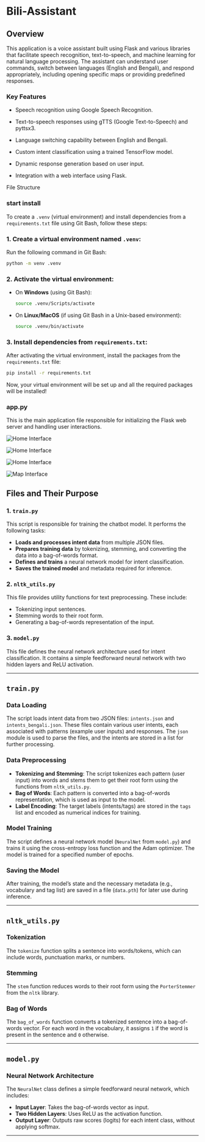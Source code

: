 ﻿# Bili-Assistant

Overview
--------

This application is a voice assistant built using Flask and various libraries that facilitate speech recognition, text-to-speech, and machine learning for natural language processing. The assistant can understand user commands, switch between languages (English and Bengali), and respond appropriately, including opening specific maps or providing predefined responses.

### Key Features

*   Speech recognition using Google Speech Recognition.
    
*   Text-to-speech responses using gTTS (Google Text-to-Speech) and pyttsx3.
    
*   Language switching capability between English and Bengali.
    
*   Custom intent classification using a trained TensorFlow model.
    
*   Dynamic response generation based on user input.
    
*   Integration with a web interface using Flask.
    

File Structure


### start install
To create a `.venv` (virtual environment) and install dependencies from a `requirements.txt` file using Git Bash, follow these steps:

### 1. **Create a virtual environment named `.venv`**:
   Run the following command in Git Bash:
   ```bash
   python -m venv .venv
   ```

### 2. **Activate the virtual environment**:
   - On **Windows** (using Git Bash):
     ```bash
     source .venv/Scripts/activate
     ```
   - On **Linux/MacOS** (if using Git Bash in a Unix-based environment):
     ```bash
     source .venv/bin/activate
     ```

### 3. **Install dependencies from `requirements.txt`**:
   After activating the virtual environment, install the packages from the `requirements.txt` file:
   ```bash
   pip install -r requirements.txt
   ```

Now, your virtual environment will be set up and all the required packages will be installed!


### app.py

This is the main application file responsible for initializing the Flask web server and handling user interactions.

![Home Interface](https://github.com/Nakib00/Bili_Assistant/blob/main/assets/home.png?raw=true)

![Home Interface](https://github.com/Nakib00/Bili_Assistant/blob/main/assets/Processing.png?raw=true)

![Home Interface](https://github.com/Nakib00/Bili_Assistant/blob/main/assets/reply.png?raw=true)

![Map Interface](https://github.com/Nakib00/Bili_Assistant/blob/main/assets/map.png?raw=true)


## Files and Their Purpose

### 1. `train.py`
This script is responsible for training the chatbot model. It performs the following tasks:

- **Loads and processes intent data** from multiple JSON files.
- **Prepares training data** by tokenizing, stemming, and converting the data into a bag-of-words format.
- **Defines and trains** a neural network model for intent classification.
- **Saves the trained model** and metadata required for inference.

### 2. `nltk_utils.py`
This file provides utility functions for text preprocessing. These include:
- Tokenizing input sentences.
- Stemming words to their root form.
- Generating a bag-of-words representation of the input.

### 3. `model.py`
This file defines the neural network architecture used for intent classification. It contains a simple feedforward neural network with two hidden layers and ReLU activation.

---

## `train.py`

### Data Loading
The script loads intent data from two JSON files: `intents.json` and `intents_bengali.json`. These files contain various user intents, each associated with patterns (example user inputs) and responses. The `json` module is used to parse the files, and the intents are stored in a list for further processing.

### Data Preprocessing
- **Tokenizing and Stemming**: The script tokenizes each pattern (user input) into words and stems them to get their root form using the functions from `nltk_utils.py`.
- **Bag of Words**: Each pattern is converted into a bag-of-words representation, which is used as input to the model.
- **Label Encoding**: The target labels (intents/tags) are stored in the `tags` list and encoded as numerical indices for training.

### Model Training
The script defines a neural network model (`NeuralNet` from `model.py`) and trains it using the cross-entropy loss function and the Adam optimizer. The model is trained for a specified number of epochs.

### Saving the Model
After training, the model’s state and the necessary metadata (e.g., vocabulary and tag list) are saved in a file (`data.pth`) for later use during inference.

---

## `nltk_utils.py`

### Tokenization
The `tokenize` function splits a sentence into words/tokens, which can include words, punctuation marks, or numbers.

### Stemming
The `stem` function reduces words to their root form using the `PorterStemmer` from the `nltk` library.

### Bag of Words
The `bag_of_words` function converts a tokenized sentence into a bag-of-words vector. For each word in the vocabulary, it assigns `1` if the word is present in the sentence and `0` otherwise.

---

## `model.py`

### Neural Network Architecture
The `NeuralNet` class defines a simple feedforward neural network, which includes:

- **Input Layer**: Takes the bag-of-words vector as input.
- **Two Hidden Layers**: Uses ReLU as the activation function.
- **Output Layer**: Outputs raw scores (logits) for each intent class, without applying softmax.

---

